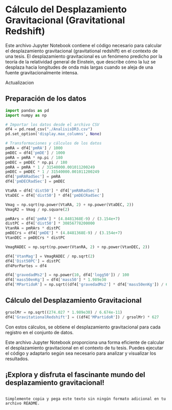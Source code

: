 

# Cálculo del Desplazamiento Gravitacional (Gravitational Redshift)

Este archivo Jupyter Notebook contiene el código necesario para calcular el desplazamiento gravitacional (gravitational redshift) en el contexto de una tesis. El desplazamiento gravitacional es un fenómeno predicho por la teoría de la relatividad general de Einstein, que describe cómo la luz se desplaza hacia longitudes de onda más largas cuando se aleja de una fuente gravitacionalmente intensa.

Actualizacion 
## Preparación de los datos

```python
import pandas as pd
import numpy as np

# Importar los datos desde el archivo CSV
df4 = pd.read_csv("./AnalisisDR3.csv")
pd.set_option('display.max_columns', None)

# Transformaciones y cálculos de los datos
pmRA = df4['pmRA'] / 1000
pmDEC = df4['pmDE'] / 1000
pmRA = pmRA * np.pi / 180
pmDEC = pmDEC * np.pi / 180
pmRA = pmRA * 1 / 31540000.001011200249
pmDEC = pmDEC * 1 / 31540000.001011200249
df4['pmRARadSec'] = pmRA
df4['pmDECRadSec'] = pmDEC

VtaRA = df4['dist50'] * df4['pmRARadSec']
VtaDEC = df4['dist50'] * df4['pmDECRadSec']

Vmag = np.sqrt(np.power(VtaRA, 2) + np.power(VtaDEC, 2))
VmagR2 = Vmag / np.square(2)

pmRArs = df4['pmRA'] * (4.8481368E-9) / (3.154e+7)
distPC = df4['dist50'] * 30856778200000
VtanRA = pmRArs * distPC
pmDECrs = df4['pmDE'] * (4.8481368E-9) / (3.154e+7)
VtanDEC = pmDECrs * distPC

VmagRADEC = np.sqrt(np.power(VtanRA, 2) + np.power(VtanDEC, 2))

df4['VtanMag'] = VmagRADEC / np.sqrt(2)
df4['Dist50PC'] = distPC
df4PorPartes = df4

df4['gravedadMs2'] = np.power(10, df4['logg50']) / 100
df4['mass50enKg'] = df4['mass50'] * 1.989e30
df4['MPartidoR'] = np.sqrt((df4['gravedadMs2'] * df4['mass50enKg']) / 6.674e-11)

```

## Cálculo del Desplazamiento Gravitacional

```python
grsolMr = np.sqrt((274.027 * 1.989e30) / 6.674e-11)
df4['GravitationalRedshift'] = ((df4['MPartidoR']) / grsolMr) * 627
```

Con estos cálculos, se obtiene el desplazamiento gravitacional para cada registro en el conjunto de datos.

Este archivo Jupyter Notebook proporciona una forma eficiente de calcular el desplazamiento gravitacional en el contexto de tu tesis. Puedes ejecutar el código y adaptarlo según sea necesario para analizar y visualizar los resultados.

## ¡Explora y disfruta el fascinante mundo del desplazamiento gravitacional!
```

Simplemente copia y pega este texto sin ningún formato adicional en tu archivo README.
